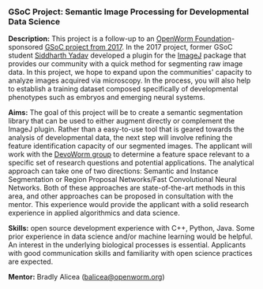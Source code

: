 ### GSoC Project: Semantic Image Processing for Developmental Data Science  


**Description:**  This project is a follow-up to an [OpenWorm Foundation](https://openworm.org)-sponsored [GSoC project from 2017](https://github.com/devoworm/Proposals/blob/master/GSoC/2017/ImageJ-plugin.md). In the 2017 project, former GSoC student [Siddharth Yadav](https://www.youtube.com/watch?v=LZMrku4wB3I&amp;t=25s) developed a plugin for the [ImageJ](https://imagej.nih.gov/ij/) package that provides our community with a quick method for segmenting raw image data. In this project, we hope to expand upon the communities' capacity to analyze images acquired via microscopy. In the process, you will also help to establish a training dataset composed specifically of developmental phenotypes such as embryos and emerging neural systems. 


**Aims:**  The goal of this project will be to create a semantic segmentation library that can be used to either augment directly or complement the ImageJ plugin. Rather than a easy-to-use tool that is geared towards the analysis of developmental data, the next step will involve refining the feature identification capacity of our segmented images. The applicant will work with the [DevoWorm group](https://devoworm.weebly.com) to determine a feature space relevant to a specific set of research questions and potential applications. The analytical approach can take one of two directions: Semantic and Instance Segmentation or Region Proposal Networks/Fast Convolutional Neural Networks. Both of these approaches are state-of-the-art methods in this area, and other approaches can be proposed in consultation with the mentor. This experience would provide the applicant with a solid research experience in applied algorithmics and data science.   


**Skills:** open source development experience with C++, Python, Java. Some prior experience in data science and/or machine learning would be helpful. An interest in the underlying biological processes is essential. Applicants with good communication skills and familiarity with open science practices are expected.  


**Mentor:** Bradly Alicea   ([balicea@openworm.org](mailto:balicea@openworm.org))  
